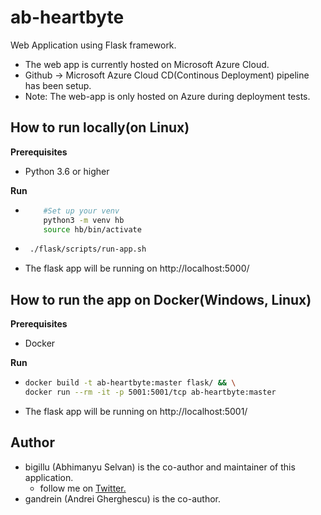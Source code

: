 # ab-heartbyte
Web Application using Flask framework.
- The web app is currently hosted on Microsoft Azure Cloud.
- Github -> Microsoft Azure Cloud CD(Continous Deployment) pipeline has been setup.
- Note: The web-app is only hosted on Azure during deployment tests.

## How to run locally(on Linux)

**Prerequisites**
- Python 3.6 or higher

**Run**
- ```bash
      #Set up your venv
      python3 -m venv hb
      source hb/bin/activate
  ```    
-   ```bash
     ./flask/scripts/run-app.sh
      ```
- The flask app will be running on http://localhost:5000/

## How to run the app on Docker(Windows, Linux)

**Prerequisites**
- Docker 

**Run**
- ```bash
  docker build -t ab-heartbyte:master flask/ && \
  docker run --rm -it -p 5001:5001/tcp ab-heartbyte:master 
  ```    
- The flask app will be running on http://localhost:5001/

## Author
* bigillu (Abhimanyu Selvan) is the co-author and maintainer of this application.
  * follow me on [Twitter.](http://www.twitter.com/a_bigillu) 
* gandrein (Andrei Gherghescu) is the co-author.
